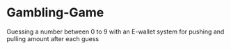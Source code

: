 # Gambling-Game
Guessing a number between 0 to 9 with an E-wallet system for pushing and pulling amount after each guess
